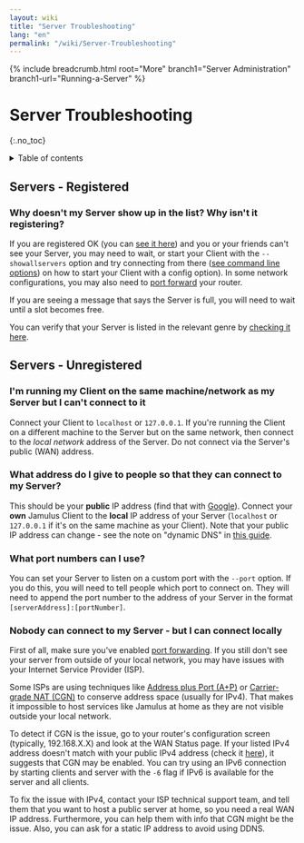 ```yaml
---
layout: wiki
title: "Server Troubleshooting"
lang: "en"
permalink: "/wiki/Server-Troubleshooting"
---
```


{% include breadcrumb.html root="More" branch1="Server Administration" branch1-url="Running-a-Server" %}

# Server Troubleshooting
 {:.no_toc}

<details markdown="1">

<summary>Table of contents</summary>

* TOC
 {:toc}

</details>

## Servers - Registered

### Why doesn't my Server show up in the list? Why isn't it registering?

If you are registered OK (you can [see it here](https://explorer.jamulus.io/)) and you or your friends can't see your Server, you may need to wait, or start your Client with the `--showallservers` option and try connecting from there ([see command line options](Software-Manual#command-line-options)) on how to start your Client with a config option). In some network configurations, you may also need to [port forward](Unregistered-Servers#port-forwarding) your router.

If you are seeing a message that says the Server is full, you will need to wait until a slot becomes free.

You can verify that your Server is listed in the relevant genre by [checking it here](https://explorer.jamulus.io/).

## Servers - Unregistered

### I'm running my Client on the same machine/network as my Server but I can't connect to it

Connect your Client to `localhost` or `127.0.0.1`. If you're running the Client on a different machine to the Server but on the same network, then connect to the _local network_ address of the Server. Do not connect via the Server's public (WAN) address.

### What address do I give to people so that they can connect to my Server?

This should be your **public** IP address (find that with [Google](https://www.google.com/search?q=whatsmyip)). Connect your **own** Jamulus Client to the **local** IP address of your Server (`localhost` or `127.0.0.1` if it's on the same machine as your Client). Note that your public IP address can change - see the note on "dynamic DNS" in [this guide](Unregistered-Servers#dynamic-dns-and-why-you-will-probably-need-it).


### What port numbers can I use?

You can set your Server to listen on a custom port with the `--port` option. If you do this, you will need to tell people which port to connect on. They will need to append the port number to the address of your Server in the format `[serverAddress]:[portNumber]`.

### Nobody can connect to my Server - but I can connect locally

First of all, make sure you've enabled [port forwarding](Unregistered-Servers#port-forwarding). If you still don't see your server from outside of your local network, you may have issues with your Internet Service Provider (ISP).

Some ISPs are using techniques like [Address plus Port (A+P)](https://en.wikipedia.org/wiki/Address_plus_Port) or [Carrier-grade NAT (CGN)](https://en.wikipedia.org/wiki/Carrier-grade_NAT) to conserve address space (usually for IPv4). That makes it impossible to host services like Jamulus at home as they are not visible outside your local network.

To detect if CGN is the issue, go to your router's configuration screen (typically, 192.168.X.X) and look at the WAN Status page. If your listed IPv4 address doesn't match with your public IPv4 address (check it [here](https://ifconfig.me)), it suggests that CGN may be enabled. You can try using an IPv6 connection by starting clients and server with the `-6` flag if IPv6 is available for the server and all clients.

To fix the issue with IPv4, contact your ISP technical support team, and tell them that you want to host a public server at home, so you need a real WAN IP address. Furthermore, you can help them with info that CGN might be the issue. Also, you can ask for a static IP address to avoid using DDNS.

